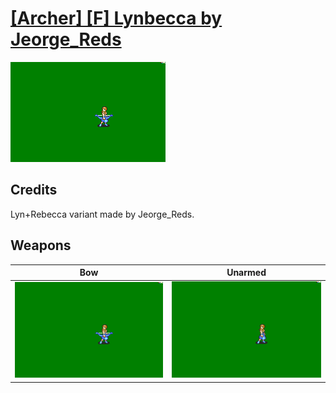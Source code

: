 # [\[Archer\] \[F\] Lynbecca by Jeorge_Reds](./)

<img src="./5.%20Bow/Bow_000.png" alt="[Archer] [F] Lynbecca by Jeorge_Reds standing" />

## Credits

Lyn+Rebecca variant made by Jeorge_Reds.

## Weapons


|Bow |Unarmed |
|  :---: | :---: |
| <img alt="Bow animation" src="./5.%20Bow/Bow.gif" /> | <img alt="Unarmed animation" src="./8.%20Unarmed/Unarmed.gif" /> |
